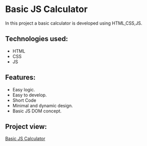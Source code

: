 # Basic JS Calculator
In this project a basic calculator is developed using HTML,CSS,JS.

## Technologies used:

  * HTML
  * CSS
  * JS

## Features:

  * Easy logic.
  * Easy to develop.
  * Short Code
  * Minimal and dynamic design.
  * Basic JS DOM concept.

## Project view:
 [Basic JS Calculator ](file:///C:/Users/nipa/OneDrive/Desktop/java%20script/Basic-JS-calculator/index.html)
